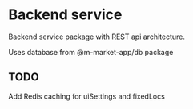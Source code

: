# Backend service

Backend service package with REST api architecture.

Uses database from @m-market-app/db package

## TODO

Add Redis caching for uiSettings and fixedLocs